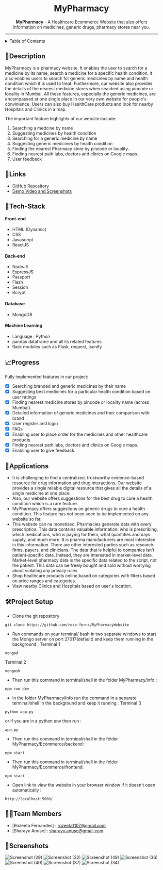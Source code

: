 <h1 align="center">
  MyPharmacy
</h1>

<div align="center">
   <strong>MyPharmacy</strong> - A Healthcare Ecommerce Website that also offers information on medicines, generic drugs, pharmacy stores near you.<br>
</div>
<hr>

<details>
<summary>Table of Contents</summary>

- [Description](#description)
- [Links](#links)
- [Tech Stack](#tech-stack)
- [Progress](#progress)
- [Applications](#applications)
- [Project Setup](#project-setup)
- [Usage](#usage)
- [Team Members](#team-members)
- [Screenshots](#screenshots)

</details>

## 📝Description

MyPharmacy is a pharmacy website. It enables the user to search for a medicine by its name, search a medicine for a specific health condition. It also enables users to search for generic medicines by name and health condition which it is used to treat. Furthermore, our website also provides the details of the nearest medicine stores when seached using pincode or locality in Mumbai. All these features, especially the generic medicines, are encompassed at one single place in  our very own website for people's convinience. Users can also buy HealthCare products and look for nearby Hospitals and Clinics in a map.

The important feature highlights of our website include:
1. Searching a medcine by name
2. Suggesting medicines by health condition
3. Searching for a generic medicine by name
4. Suggesting generic medicines by health condition
5. Finding the nearest Pharmacy store by pincode or locality.
6. Finding nearest path labs, doctors and clinics on Google maps.
7. User feedback
## 🔗Links

- [GitHub Repository](https://github.com/roze-ferns/MyPharmacyWebsite)
- [Demo Video and Screenshots](https://drive.google.com/drive/folders/1GFpm3JSU9ichYgSbbLmca-9lDkF0K8MM?usp=sharing)
<!-- - [Hosted Website Link]()
- [App APK Link]()
- [Hosted Backend Link]() -->

## 🤖Tech-Stack

#### Front-end
- HTML (Dynamic)
- CSS
- Javascript
- ReactJS

#### Back-end
- NodeJS
- ExpressJS
- Passport
- Flash
- Session
- Bcrypt

#### Database
- MongoDB

#### Machine Learning
- Language : Python
- pandas dataframe and all its related features
- flask modules such as Flask, request, jsonify

## 📈Progress

Fully implemented features in our project:

- [x] Searching branded and generic medicines by their name 
- [x] Suggesting best medicines for a particular health condition based on user ratings 
- [x] Finding nearest medicine stores by pincode or locality name (across Mumbai).
- [x] Detailed information of generic medicines and their comparison with brand
- [x] User register and login 
- [x] FAQs
- [x] Enabling user to place order for the medicines and other healthcare products.
- [x] Finding nearest path labs, doctors and clinics on Google maps.
- [x] Enabling user to give feedback.

## 💸Applications

- It is challenging to find a centralized, trustworthy evidence-based resource for drug information and drug interactions. Our website provides a single reliable digital resource that gives all the details of a single medicine at one place.
- Also, our website offers suggestions for the best drug to cure a health condition which is a rare feature.
- MyPharmacy offers suggestions on generic drugs to cure a health condition. This feature has not been seen to be implemented on any website so far.
- This website can ne monetized. Pharmacies generate data with every prescription. This data contains valuable information: who is prescribing, which medications, who is paying for them, what quantities and days supply, and much more. It is pharma manufacturers are most interested in this information. There are other interested parties such as research firms, payers, and clinicians. The data that is helpful to companies isn’t patient-specific data. Instead, they are interested in market-level data. Market-level pharmacy data is the specific data related to the script, not the patient. This data can be freely bought and sold without worrying about violating any privacy rules.
- Shop healthcare products online based on categories with filters based on price ranges and categories.
- View nearby Clinics and Hospitals based on user's location.

## 🛠Project Setup

- Clone the git repository 
```
git clone https://github.com/roze-ferns/MyPharmacyWebsite
```
- Run commands on your terminal/ bash in two separate windows to start the Mongo server on port 27017(default) and keep them running in the background :
Terminal 1
```
mongod
```
Terminal 2
```
mongosh
```
- Then run this command in terminal/shell in the folder MyPharmacy/Info : 
```
npm run dev
```
- In the folder MyPharmacy/Info run the command in a separate terminal/shell in the background and keep it running : 
Terminal 3
```
python app.py
```
or if you are in a python env then run :
```
app.py
``` 
- Then run this command in terminal/shell in the folder MyPharmacy/Ecommerce/backend: 
```
npm start
```
- Then run this command in terminal/shell in the folder MyPharmacy/Ecommerce/frontend: 
```
npm start
```
- Open link to view the website in your browser window if it doesn't open automatically : 
```
http://localhost:5000/
```
## 👨‍💻Team Members

- [Rozeeta Fernandes] : rozeeta1107@gmail.com 
- [Sharayu Anuse] : sharayu.anuse@gmail.com

## 📱Screenshots

![Screenshot (29)](https://user-images.githubusercontent.com/103879986/216403068-2b465239-f196-47ad-9270-fbf50968eb4c.png)
![Screenshot (32)](https://user-images.githubusercontent.com/103879986/216403456-6af9879f-b7ee-4303-9577-a63185b77939.png)
![Screenshot (49)](https://user-images.githubusercontent.com/103879986/216407739-6670fe14-a17c-473c-9afd-9bacce1356e4.png)
![Screenshot (36)](https://user-images.githubusercontent.com/103879986/216403469-af91c02e-6fa4-47de-a120-16851746e3a2.png)
![Screenshot (40)](https://user-images.githubusercontent.com/103879986/216403476-80493933-d512-4c5a-95e3-056db52a0f97.png)
![Screenshot (37)](https://user-images.githubusercontent.com/103879986/216403487-18fa589a-01a4-4730-affd-c49052f61258.png)
![Screenshot (34)](https://user-images.githubusercontent.com/103879986/216403901-69559d28-41ff-456b-a6aa-dfa6d0af2e01.png)

